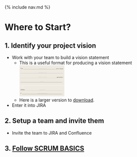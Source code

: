 {% include nav.md %}
# Where to Start?
## 1. Identify your project vision
- Work with your team to build a vision statement
    - This is a useful format for producing a vision statement
        <br/><img src="resources/elevator-pitch.png" height="100">
    - Here is a larger version to [download](resources/elevator-pitch.png).
- Enter it into JIRA
## 2. Setup a team and invite them
- Invite the team to JIRA and Confluence
## 3. [Follow SCRUM BASICS](scrum-basics.md)

